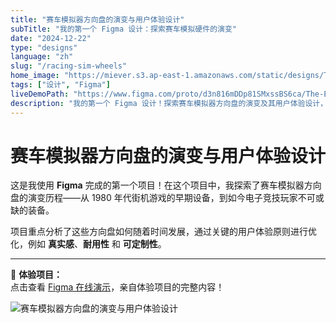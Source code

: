 ```yaml
---
title: "赛车模拟器方向盘的演变与用户体验设计"
subTitle: "我的第一个 Figma 设计：探索赛车模拟硬件的演变"
date: "2024-12-22"
type: "designs"
language: "zh"
slug: "/racing-sim-wheels"
home_image: "https://miever.s3.ap-east-1.amazonaws.com/static/designs/Thumbnail-The-Evolution-and-UX-Design-of-+Racing-Simulator-Steering-Wheels.jpg"
tags: ["设计", "Figma"]
liveDemoPath: "https://www.figma.com/proto/d3n816mDDp81SMxssBS6ca/The-Evolution-and-UX-Design-of-Racing-Simulator-Steering-Wheels?node-id=101-4&t=rU4I0elLU5TglGGA-1&scaling=scale-down"
description: "我的第一个 Figma 设计！探索赛车模拟器方向盘的演变及其用户体验设计，从街机时代到电子竞技的转变之旅。"
---
```


# 赛车模拟器方向盘的演变与用户体验设计

这是我使用 **Figma** 完成的第一个项目！在这个项目中，我探索了赛车模拟器方向盘的演变历程——从 1980 年代街机游戏的早期设备，到如今电子竞技玩家不可或缺的装备。

项目重点分析了这些方向盘如何随着时间发展，通过关键的用户体验原则进行优化，例如 **真实感**、**耐用性** 和 **可定制性**。

---

🚗 **体验项目：**  
点击查看 [Figma 在线演示](https://www.figma.com/proto/d3n816mDDp81SMxssBS6ca/The-Evolution-and-UX-Design-of-Racing-Simulator-Steering-Wheels?node-id=101-4&t=rU4I0elLU5TglGGA-1&scaling=scale-down)，亲自体验项目的完整内容！

![赛车模拟器方向盘的演变与用户体验设计](https://miever.s3.ap-east-1.amazonaws.com/static/designs/The-Evolution-and-UX-Design-of-+Racing-Simulator-Steering-Wheels.webp)